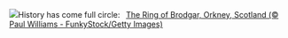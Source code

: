 ![](https://www.bing.com/th?id=OHR.OrkneyStones_EN-US3355508244_UHD.jpg&w=1000)History has come full circle:&nbsp;&ensp;[The Ring of Brodgar, Orkney, Scotland (© Paul Williams - FunkyStock/Getty Images)](https://www.bing.com/th?id=OHR.OrkneyStones_EN-US3355508244_UHD.jpg)
<br><br/>

